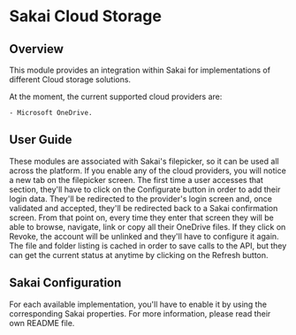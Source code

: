 Sakai Cloud Storage
===================

Overview
--------
This module provides an integration within Sakai for implementations of different Cloud storage solutions.

At the moment, the current supported cloud providers are:

	- Microsoft OneDrive.


User Guide
----------
These modules are associated with Sakai's filepicker, so it can be used all across the platform. If you enable any of the cloud providers, you will notice a new tab on the filepicker screen.
The first time a user accesses that section, they'll have to click on the Configurate button in order to add their login data.
They'll be redirected to the provider's login screen and, once validated and accepted, they'll be redirected back to a Sakai confirmation screen.
From that point on, every time they enter that screen they will be able to browse, navigate, link or copy all their OneDrive files.
If they click on Revoke, the account will be unlinked and they'll have to configure it again.
The file and folder listing is cached in order to save calls to the API, but they can get the current status at anytime by clicking on the Refresh button.

Sakai Configuration
-------------------
For each available implementation, you'll have to enable it by using the corresponding Sakai properties. For more information, please read their own README file.